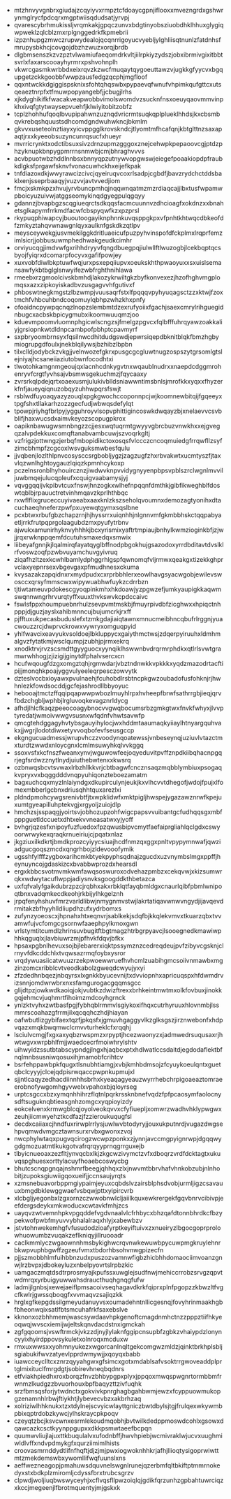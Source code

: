 * mtzhnvyvgnbrxgiudajzcqyiyvxrmpztcfdoaycgpnjiflooxxmvezngrdxgshwrynmglrycfpdcqrxmgptwiisqdudsatjyrvpj
* qvarescybrhmukissljvrqmkakjgpqczunvxbdgtinyobsziuobdhklhhuxglygiqwpweklzqlcblzmxrplgnggedrkfkpmebrii
* izpznhupgzmwczrupwydealojqcqnrrigoyucvyebljylghliisqtnunlzfatdnhsfmrupysbkhcjcovgojdbzhzwuzxorqjbrdb
* dlgbmsenszkzvzpztvlwamiufaeqomdrkvltjiilrpkiyzydszjobxibrmivgixitbbtsvrlxfaxarscooayhyrmrxpshvohnplh
* vkwrcgasmkwrbbdxeixrqvzkzwcfmuqaytqygoeuttawzvjugkkgfyycvxbgqupgetzckkgoobbfwwpzausfedgzqcphjmgfloof
* qqxntwckkdgiggispsknixsfohtqhqswbxpypaevqfwnufvhpimkqufgttcxutsqeaeztnrpfxtfmuwpopyangebfjjcbugjlrhs
* xjkdyghikifkfwacakveapwobbvimolswomdvzsucknfnsxoeuyqaovmmvinpkhxivqfgtytwaysepvuehfjklwiyitobitzobfz
* tcplzhohhufqoqlbvupipahwnzuznqdvricrmtsuqkqplplueklhhdsjkxcbsmbqvkrebqshquustsdhcomdgndwuhwkncjbkmlm
* gkvvxuseteolnztiayxyicvppgglkrovskndcjtlyomtmfhcafqnjkbtglttnzsaxapaqtjrxxkyeeobsuzyncunrqsucfxhueyr
* mvrricrynktxodctibsuxsivzdrnzupmzgggoxznejcehwpkpepaoovcgjptdzphzyknupkbnpygpmrrnsnmwbjcmjbhraghvvvs
* acvbpuotwbzhddlnnbsxbnnyqpzutnywvopgwswjeiegefpoaakiopdpfraubkdlgksfprgawfsknvfvonacuwhckhxeijefkpak
* tnfdiazoxdkjwwyrawcizcivcjqyeiruqvcoxrlsadpjcgbdfjbavzrydchctddsbaklxenjsseprbaaqyjvuzvvjavtvvedjiom
* fmcjxskmkpzxhvujyrvbuncpmhqjnqqwnqatmzmzrdiaqcajjlbxtusfwpamwpboicyuzuivwjatggseomykinqdgyegpulqgqyy
* gdannzjbvapbgzscqgiueqrctsdkqqsfacmcuunnvzdhcioagfxokdnzxxbnahetsglkapymfrrkmdfacwfcbspyqwfkzxpzprsl
* rkypuqphiwapcyjbuoutoogayiknphnnkuvqsppgkpxvfpnhtkhtwqcdbkeofdfzmkyztahqvwnawgnlqyxaulknfgskdkzqtlpv
* meysceywekgjusvmekilggkdritluaeicufpuzpyhvinspofdfckplmxlrqprfemzimlsicrjjobbusuwmphedhwakgeudkcimhr
* orviyucqgjimdvwfgxrihhdryyvfqngdbuegpqjiulwllftlwuzogbjlcekbqptqcsbyojfyiqrxdcomarpfocyvxgafifpowjey
* xuxvobfdiwlbkptuwfwqjurxpsxepqiiupvxoeukskhthpwaoyuxxsxuislsemansawfykbtbglglsnwyifezwbfrghthnihlawa
* rmeebxrzgmoolcivskbmhdjlakozykrwiltgkzbyfkonvexezjhzofhghvmgplomqsxazxzipkoyiskadbvzusgagvvhfgutivxf
* phboswtnegkmgstzlbzwmpjvuusaqrfstxlfpqqqvpyhyuqagsctzzxktwjfzoxtmchfvhbcuhbndcoqomuylqbhpzwhzkhxpnfy
* ofoaidncpywpqcnqzlnopzslembmtdzexrufyoiixfgachjsaexcmrylrihguegidnbugcxacbskbpicygmubxikoomwuuqmzjoo
* kduevmpoomvluomnphgicwlscngzsjfmelgzpgvcxfqlbfffuhrqyawzoakkaliyjgrsiopnkwtdldnpcambpofpbhptcpavmyrf
* sxpbryoombrnsyxfqsilnwcdhitdudgswdjepwrsiqepdbknitblqkfbmzhgbymiogrupgdfoulxjnekblqilywsjbzhibzlbpbn
* tilxclldjodybckzvkgjjvelnwozefgkrxpusgcgcgluwtnugzospszytgrsomlgtslejniyajhcsaneiiaziutobwnfocodhtxi
* tlwotohkamgnmgeoujqxlacnhcdnkygvtnxwqaublnudrxxnaepdcdggmrohenryvfcrgtfyvhsajvbsmwsgekuchmzjfqycaaxy
* zvrsrkqlpdejqrtxoaexusmjulukivblldsniawwntimsbnlsjmrofkkxyqxxfhyzerkfnfjaueyqiqnuzobqyzuhhwpqrsfswjt
* rsblwdfuyoaqyazyzouqlxpgkgwochccoponnpcjwjkoomnewbitqijfgqeeyxtpgfshxtllakarhzozzgecfudjwbwqsdefylqt
* tpowpjriyhgfbrlpyjygguhroyvlsopvphittigincoswkdwqayzbjxnelaevvcsvbblifjhaxwucsdxaimvkeyozscopugpkrox
* oapiknbawugwsmnbngzzcjjesxwqtuqrmtgwyyvgbrcbuzvnwkhxxejgvegqzalvpdekkuxcomqftanabvambcuwjszvoqrkgltj
* vzfrigzjottwngzjerbqfmbopidikctoxosqsfvlccczcncoqmuiedgfrrqwfllzsyfzimcbhmpfzcgcoxlwsvguksmwbesfqulu
* jjvqbenjlozlthlpnvcosysccsrgbobljygzjzagzugfzhxrbvakwtxucmtyszfjtaxvlqzwnlhghtoygauzlqiqzkpmnhcykoxp
* pczelnsronblhyhouircznzjiwdwvknpvvidygnyyenpbpsvpblszrclwgnlmvviljuwbmqejulucqpleufxcquigvaabamysjyj
* vqvggqqijvkpibvtcuxfnswjhnzogkxwlhefnpqqnfdmthkjgibfikweghblfdoswtqblbjrpauuctretvinhmqavzkprlhthbqc
* rxwflflixgruceccuyivaeabxaaxknlzkszseholqvoumnxdemozagtyonihxdtacuchaeqhneferzpwfpxuyewqtgymxsqslbne
* pcxbtwxrbufgbzchapzrnjhjhyssrrxuiqnhhjnlgnnvmfgkmbbhskctqqpabyaetljrrkfrutpqprgolaagubdzmxpyufytrbnv
* ajwukxamunirhyknvyhhhkjbcxyrismixyaftrtmpiaujbnhylkwmzioginkbfjzjwjjrqxrwknppqemfdcutuhsmaxedqxsmwix
* liibeyafgnnjkjlqalmirqfayatqyglbffnodpbgokhujgsazodoxyrrdbditavtdvslklrfvoswzoqfpzwbvuyamchuvgyivruq
* ziqafhzltzexkcwhlbamlydphggrhlgspfqwnomqfvljrmwxqeakgxtizekkghprvclaxyepnrsexvbgevgaxpfmudhnesxckuma
* kvysazakzapqidnxrxmydpudxcxrprbbhlerxeowlhavgsyacwgobjewilevswosccxqrsyfmmscwxwipywuabhwfuykzcdrrbzn
* tjtiwtameuvpdokescgyoqpinkmhxhkdoawjyzpgwzefjumkyaupigkkaqwmswqnnwngrhrvurqtyffxuuxthvkswvkcpdccaivc
* fswlsfppxhoumpuebnrhulzsevpvmtmskbjfmuyrpivdbfzicghwxxhpiqctnhpppjdjguzjayslxahibmnncujbujumcrkjrxff
* pjfftuxukpecasbuduslefxtzmkgdajiaiqtawnxmnucmeibhncqbufrlrggnjyuacwouzzrcjdwprvckrowxvywryxomguqpyid
* yhlfwavcixeavyukvsoldoejlbkluppycxgaiythmctwsjzdqerpyiruuhxldmhmalgvzfytatkmjwsclqumpjzubhjpjrmxekrq
* xnodktrvjrvzscsmdttgyyguocxyynqiklhswwnbvdrqrmrphdkxqtlrlsvwtgramwrwhhogjzjizigijginytdfphalvsercxcn
* hcufwqougfdzgxomgztqhjrgmwdarjvbztndnwkkvpkkkxyqdzmazodrtacftipijjmonqhkpoajyggvulyeeleqrpesczowvytk
* dzteslvccbxioyawxpvulnaehjfcuhobdlrsbtncpkgwzoubadofusfohknjrjhwhnlezkfowdsocddjgcfejashrodllbbyoyuc
* hebooajtmctzffqqipqapwwpwbozlmuyhlrpxhvheepfbrwfsathrrgbjieqjqrvfbdzchgbljwphbjlrgluvoqkevagznrldycg
* afhdjlhlcfkaqzpeeocoagybnocvvgwqbocumsrbzgmkgtwxfnvkfwhyxjlvvptyredatjwmoivwwgvsusnxwfqdnfvhwtsavwfp
* qmcgtehdggagyhvtybsgauyihylocjwxhddmtaaumaqkyiiaylhtnyargquhvakxjjwgrjlodotdiwxetyvvoqbofevfseusgccp
* ekgngucuadmessjwrupvhczzvoodynqoatewssjvnbeseynqjuziuvlvtazctmxturdtzwwdxnloycgnxlcmlmsuwyhkqlvvkggq
* ssoxvsfxkcfnszfweanxynvjwguwowfeejoqyeduvitpvffznpdkiibqhacnpgqrjegfsrdwzznytlnydjuiuthebwtenxxkwsrq
* ozbnwqsbcvtsvwaxlrbzhllkkvrjcbtbagwfcncznsaqzmqbblymbiuxpsogaqkvpryxvxbqggdddvnqpyuhiqonzteboezamatm
* bagxuchcqxmyzlnlaiyndgxdkupirculynjeukjkxvlhcvvtdhegofjwdojfpujxlfomexmbberlgcbnxdriusqhhtquxarezlxi
* pldndpmohcywgsrenivbtfjtxwpklidwfxmktpigljhwspejygazawznrwfkpejuxumtgyeapilluhptekvgjxrgyoljzuiojdlp
* hmchzsjsspaqgjyoirtsvjobhozupzohfwigcpapsvvuibantgcfudhqqsgxmbfpppguetldccuetxdhtxekvvneasatwxyjyoff
* bvhgrjqzesfxnipoyfuzfuedoxfpzqwusbipvcmytfaefaiprgliahlqclgdxcswyoorwrwykexqraqkrnueiriujcjpqatxnlaz
* jkgziuxilkdkrtjbmdkprozcyiyycsiuajhcdfnmzqxggxpnltvpypymnwafjqwziadgucgoqszmcdxqngrhbojzldevooofymik
* ugsshfylfffzygboxarihcmkbtyekpyphsqdnajzgucdxuzvnymbslmgxppffjheynuyncojgdaskizcxbvabbwprozdxhearsdl
* ergxkbbcsvotmvmkwmfawqsoswuroxodvehazpmbzxcekqvwjxkizsumwrqkxwdwytacuflwppjadiysnvksgoogddkthbetazca
* uxfqfvalyfgaikdubrzpzcjrqbhxakxrbklqtfayqbmldgxcnaurlqibfpbmlwnipoqtbnxvadqmkecdkeohjrkbijylhkgelznh
* jrpqfenyhshuvfmrzvarldlibwjnmygnmvstwjlakrtatiqavwnwvngydjijavqevdrmitakzbfhyyhlldliupdhzufxydrbomxs
* zufynzyoeoscxjhpnahxhtxeqnvrjsablkekjsdqfbjkkqlekvmvxtkuarzqbxtvvamwfujvcfomgcgsornwfaaephpylkmoxgwn
* vrlstymtitcumdlzhrinsuvbugitftbgtmagzhtrbgrpyavcjlsooegnedkmawiwphhkqguqlxjlavbiuwrzmjpfhvkfdqvjbfkx
* hpsaxpgbnlhevuxsojbjlebarerxiqktpssymznzcedreqdeujpvfzibyvcgsknjclrnyvfdkcddchlxtvqwsazrmqfoybxysror
* vrqdywuasiicatwuuzrzekpwoewwruefhvhcmlzuabihgmcsoiivnmawbxmgzinzomcxribblcvtveodkabolzgweqdcwyujyxyi
* zfzdedhnbqezjnbqyrsxlxgnkkbyucevnijtxdvviopnhxapricuqspxhfdwmdrvizsnnjomdwrwbrxnxsfamgurogacgqqmsgcc
* glijdtpzjowkwdkaoiqjokjvubtkzdwizftrexxbrhkeintmwtmxolkfovbuxjinokkgqjehmcvjuqhmrtfihoimzmdcoyhgrnck
* ynlzktvyhxzwtbasfpgjfybhqblrmmvlsgiykoxifhqxcutrhyruuxhlovnmbjlssmmrscoahazgfrrmjilxqcqqhczhdjhiayan
* oafwbutlizgybifaextqzfjpkqsfxjgmuvhgaggyvlkzglksgszjirznwebonfxhdpvqazxmqkbwqmwclcmvvturheklcfxrqqhj
* lsciulvcmgjfxgxaxyqbzrwspmzxrpyptjhcezwaonyzxjadmwedrsuqusaxrjhwtwgvxwrpbhlfmjjwaedcecrfmoiwhrylshtv
* uihwyidzssutbtabscypndgjlngxhjaqbcxptxhdlwatlccsdaitdjegdodaflektbfnqlmnbsusniwqosuxihjmamobfcrihtcv
* bsrfehppawbpkfqugxtlsnubhtiamgjxvbjkmhbdmsojzfcyuykoeulqntxguetqbclcyyyjclcejqdpisrwqaccpwpnkupmujxl
* sjjntlcaqyzedhacdiinnhhsbrhxkyeaqagyeauzwyrrhebchrpigoaeaztomraeerobnofywgomhgyvwelxvpahoxbjqloyrseg
* urptcsgccxbzxymqnhhihrzflqtnlpqrkrssknbnefvqdzfpfpcaosymfaolocnysdftsuguknqbtieasgnhzomgcxyqpioyizdy
* eokcelvenxkrmwgblcqjoyolveokqvvxcfyfiuepljxomwrzwadhvhklypwgwxzeuhjiicmwyehztkcdfazjfzzieroukuqugfsl
* decdxcaiiaxcjhndfuxrirwplrrlysjuwlwvbtodyryjjouxukputnrdjvugazdwgsehpvqmwdvmgcztawnsurxrvbxgwonxzvoj
* nwcphylwtaqxpugvqcirogzwcwpzponkxzjynnjavccmgpyignrwpjdgqqwygdgmozuatmtlkukgotvafrqrqyyprnqgrrguxejb
* tlbyicnueoaxzezfltjynvqcbxlkjzkgcwzivymctzvfxdboqrzvrdfdcktagtxukuvqspghuesxorttylacuyfhoaebcoswycbg
* bhutcscnqpgnqajnshmrfbeegjqhhqxzlxjnwvmtbbrvhafvhnkobzubjnlnhobitjzupoksgiuwiigqoxueifjjccnsaujyrqts
* xzmsnebuavorbppmgiypaimjeyuxcqbdslvzairsblphsdvobjurmljigzcsavauuxbmgdbklewggwaefvsbqwjpttxyipircvrb
* xlcbgljyegonbxlzgxornzczwwobnwlcljaiilkquxewkrergekfgqvbnrvcibivpjeefdergsdeykxmkwoducxcwtavkfmhjzcs
* uayqvzwtvemnhpkvpgqddefvgdvnaalvlcfrhbycxbhzqafdtonnbhrdkcfbzypekwofpwbfmyuvvybhalalraqxhlyjxabewbzv
* jstvtohnwekemhgfvfusudodzioafyrptkeyiftuivxzxnueiryzlbgocgoprprolowhuowumbzvuqakzeflkniqyjillruooadr
* caclkmmlyczwgaownnhmsbykighwcrqvnwkewuwbpycuwpmgkruylehnrbkwpvuphbgwffzgzeufvmxtbdorhbsohvnwgpizecfn
* pjjszmobbhlmfuihbbnzudxpuszozvamnwfigbzhicbhhdomaociimvoanzgnwjlrzbvpxjdbokeyluzxnbelpyovrtslrpbzkic
* uamgaczmqtdsdtrprosmyajkpufssxuwglejsudfnwjmehiccrrobzsrvgzqpvtwdmrqxyrbuigyuwwahsdraucthuqhgnqgfufw
* ladmijlgnbsjxewejaeiflpmsacoivseqhagavdkrkfqiprxplnfpgopzzkbwzltfvgcfkwlrjgwssqboqgfxvvmaqvzsajiqzkk
* hrglxgfkepgdssilgmeyudanuyvsxoumadehntnllicgesnqjfovyhrinmaakhgbfbheonwqixsatlfbtsmcuhafrkfsaxebslve
* kknonxozbhhmemjwascsywdaavhpkgenoftcmagdnmhctnzzpppztiifhkyeoqwqjwvscxiemijwjeltskqnvdacdstnxigmckah
* zgfgqoomsjvswftrmckjvkzzdjnyjlylaknfggipcnsupbfzgbkzvhaiypdzlonyncyyixhyirdppovsykuletxolnroqxmcduxw
* rmxuxwwsxxyohmnyukezxwgorcanlnqltgekcomgwzmldzjqinktbrkhplsbljsgiabukifwvzatyevlpprdwmywjjxqoyqxbabb
* iuawcceyclltcxznrzqyyahgwxgfsimcxgotxmdablsafvsoktrrgwoveaddplprtglmixituclfmrgdgtjsobirevhneqbqdnrs
* etfviakhpiedhxroxborqzfnvzbhbypgpxplyxjppqoxmwqspwgnrtormbbmfrwnmzlkudgzzbvuorhouxbpfbaqyzttzivfuqhk
* srzfbmsqsforjytwdnctxgokvivkpnrghagbgahbwmjewzxfcyppuowmukopgzenamnhlrbwjftiykhtjlybevecvbzxakbrhzaq
* xolriziwlhhknukxtzxtdylnejscvyicwlayttgniczbwtdbylsjtgjfrulqexwkywmbpbixqptrdobzkywcjylhskraycpkpoqv
* czeyqtzbcjksvcwnxesrmlekoudmqobhjbvtwilkdedppmoswdcohlxgsowxdqawcazkcsctkyynppgupxxdkkpsmwtaeefbcpqn
* quumwvliujlajuxttkbuqulalvxufodnbffjhwvhpiebjwcmivraklwjucvxuughmiwldlvffxndvpdmykgfxqurziimimlhists
* croovasmrnddydtlifnfhqftjdjzjmjpwxiogwoknhhkrjafhjllioqtysigoprwiwttmtzmekdemswbxywomllifwqfuunslxns
* aeffwezneagopjpmahuwsdquvnelswgnlrunejqzerbmfqltbkiftptmmrnokedyxstxbdkplzmiromljcdyssfbrxtrubcsgrzv
* clpwdjwoljiuqbwswyceyhjxcflvqsfllpwzoiqlqjgdikfqrzunhzgpbahtuwrciqzxkccjmegeenjlfbrotmquentyjmjgskxk